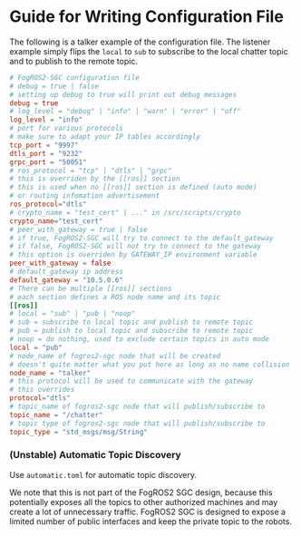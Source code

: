 # Guide for Writing Configuration File

The following is a talker example of the configuration file. The listener example simply flips the `local` to `sub` to subscribe to the local chatter topic and to publish to the remote topic.
```toml
# FogROS2-SGC configuration file
# debug = true | false 
# setting up debug to true will print out debug messages
debug = true
# log_level = "debug" | "info" | "warn" | "error" | "off"
log_level = "info"
# port for various protocols
# make sure to adapt your IP tables accordingly
tcp_port = "9997"
dtls_port = "9232"
grpc_port = "50051"
# ros_protocol = "tcp" | "dtls" | "grpc"
# this is overriden by the [[ros]] section
# this is used when no [[ros]] section is defined (auto mode)
# or routing infomation advertisement
ros_protocol="dtls"
# crypto_name = "test_cert" | ..." in /src/scripts/crypto
crypto_name="test_cert"
# peer_with_gateway = true | false
# if true, FogROS2-SGC will try to connect to the default_gateway
# if false, FogROS2-SGC will not try to connect to the gateway
# this option is overriden by GATEWAY_IP environment variable
peer_with_gateway = false
# default_gateway ip address
default_gateway = "10.5.0.6"
# There can be multiple [[ros]] sections
# each section defines a ROS node name and its topic
[[ros]]
# local = "sub" | "pub | "noop"
# sub = subscribe to local topic and publish to remote topic
# pub = publish to local topic and subscribe to remote topic
# noop = do nothing, used to exclude certain topics in auto mode
local = "pub"
# node_name of fogros2-sgc node that will be created
# doesn't quite matter what you put here as long as no name collision
node_name = "talker"
# this protocol will be used to communicate with the gateway
# this overrides 
protocol="dtls"
# topic_name of fogros2-sgc node that will publish/subscribe to
topic_name = "/chatter"
# topic type of fogros2-sgc node that will publish/subscribe to
topic_type = "std_msgs/msg/String"
```

### (Unstable) Automatic Topic Discovery
Use `automatic.toml` for automatic topic discovery. 

We note that this is not part of the FogROS2 SGC design, because this potentially 
exposes all the topics to other authorized machines and may create a lot of unnecessary traffic. FogROS2 SGC is designed to expose a limited number of public 
interfaces and keep the private topic to the robots. 
